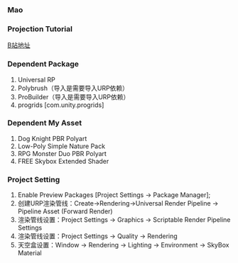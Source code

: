 ### Mao

### Projection Tutorial
[B站地址](https://www.bilibili.com/video/BV1rf4y1k7vE/?spm_id_from=333.788&vd_source=efa52da0168d65d95fd87b4ef514685d)

### Dependent Package 
1. Universal RP
2. Polybrush（导入是需要导入URP依赖）
3. ProBuilder（导入是需要导入URP依赖）
4. progrids [com.unity.progrids]

### Dependent My Asset
1. Dog Knight PBR Polyart
2. Low-Poly Simple Nature Pack
3. RPG Monster Duo PBR Polyart
4. FREE Skybox Extended Shader

### Project Setting
1. Enable Preview Packages [Project Settings -> Package Manager];
2. 创建URP渲染管线：Create->Rendering->Universal Render Pipeline -> Pipeline Asset (Forward Render)
3. 渲染管线设置：Project Settings -> Graphics -> Scriptable Render Pipeline Settings
4. 渲染管线设置：Project Settings -> Quality -> Rendering
5. 天空盒设置：Window -> Rendering -> Lighting -> Environment -> SkyBox Material


